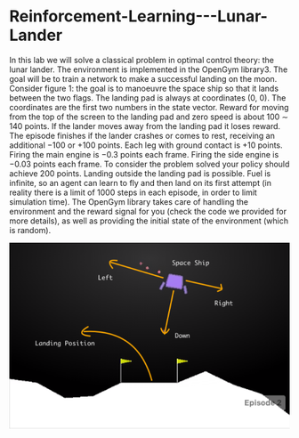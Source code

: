 # Reinforcement-Learning---Lunar-Lander

In this lab we will solve a classical problem in optimal control theory: the lunar lander. The
environment is implemented in the OpenGym library3. The goal will be to train a network to make a successful landing on the
moon.
Consider figure 1: the goal is to manoeuvre the space ship so that it lands between the two flags.
The landing pad is always at coordinates (0, 0). The coordinates are the first two numbers in the
state vector. Reward for moving from the top of the screen to the landing pad and zero speed
is about 100 ∼ 140 points. If the lander moves away from the landing pad it loses reward. The
episode finishes if the lander crashes or comes to rest, receiving an additional −100 or +100 points.
Each leg with ground contact is +10 points. Firing the main engine is −0.3 points each frame.
Firing the side engine is −0.03 points each frame. To consider the problem solved your policy
should achieve 200 points. Landing outside the landing pad is possible. Fuel is infinite, so an agent
can learn to fly and then land on its first attempt (in reality there is a limit of 1000 steps in each
episode, in order to limit simulation time).
The OpenGym library takes care of handling the environment and the reward signal for you (check
the code we provided for more details), as well as providing the initial state of the environment
(which is random).

![plot](./lunar_lander.png)
